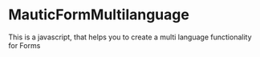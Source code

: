 # MauticFormMultilanguage
This is a javascript, that helps you to create a multi language functionality for Forms
